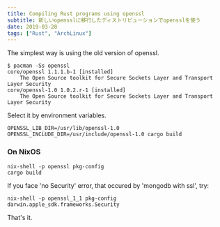 ```yaml
---
title: Compiling Rust programs using openssl
subtitle: 新しいopensslに移行したディストリビューションでopensslを使う
date: 2019-03-28
tags: ["Rust", "ArchLinux"]
---
```


The simplest way is using the old version of openssl.

```
$ pacman -Ss openssl
core/openssl 1.1.1.b-1 [installed]
    The Open Source toolkit for Secure Sockets Layer and Transport Layer Security
core/openssl-1.0 1.0.2.r-1 [installed]
    The Open Source toolkit for Secure Sockets Layer and Transport Layer Security
```

Select it by environment variables.

```
OPENSSL_LIB_DIR=/usr/lib/openssl-1.0 OPENSSL_INCLUDE_DIR=/usr/include/openssl-1.0 cargo build
```

### On NixOS

```
nix-shell -p openssl pkg-config
cargo build
```

If you face 'no Security' error, that occured by 'mongodb with ssl', try:

```
nix-shell -p openssl_1_1 pkg-config darwin.apple_sdk.frameworks.Security
```

That's it.

